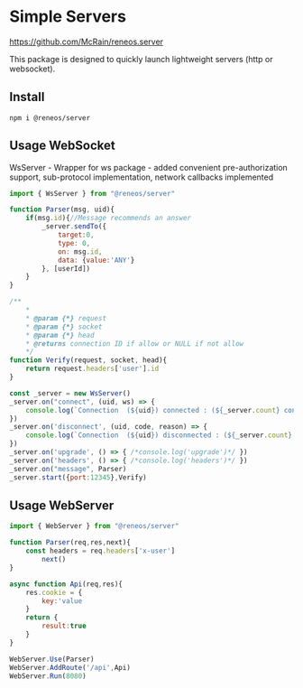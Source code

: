 # Simple Servers 
https://github.com/McRain/reneos.server

This package is designed to quickly launch lightweight servers (http or websocket).


## Install

```npm i @reneos/server```

## Usage WebSocket

WsServer - Wrapper for ws package - added convenient pre-authorization support, sub-protocol implementation, network callbacks implemented

```js
import { WsServer } from "@reneos/server"

function Parser(msg, uid){
    if(msg.id){//Message recommends an answer
        _server.sendTo({
            target:0,
			type: 0,
			on: msg.id,
			data: {value:'ANY'}
		}, [userId])
    }
}

/**
	* 
	* @param {*} request 
	* @param {*} socket 
	* @param {*} head 
	* @returns connection ID if allow or NULL if not allow
	*/
function Verify(request, socket, head){
    return request.headers['user'].id
}

const _server = new WsServer()
_server.on("connect", (uid, ws) => {
	console.log(`Connection  (${uid}) connected : (${_server.count} connections)`)
})
_server.on('disconnect', (uid, code, reason) => {
	console.log(`Connection  (${uid}) disconnected : (${_server.count} connections)`)
})
_server.on('upgrade', () => { /*console.log('upgrade')*/ })
_server.on('headers', () => { /*console.log('headers')*/ })
_server.on("message", Parser)
_server.start({port:12345},Verify)
```

## Usage WebServer

```js
import { WebServer } from "@reneos/server"

function Parser(req,res,next){
    const headers = req.headers['x-user']
		next()
}

async function Api(req,res){
	res.cookie = {
		key:'value
	}
	return {
		result:true
	}
}

WebServer.Use(Parser)
WebServer.AddRoute('/api',Api)
WebServer.Run(8080)
```

